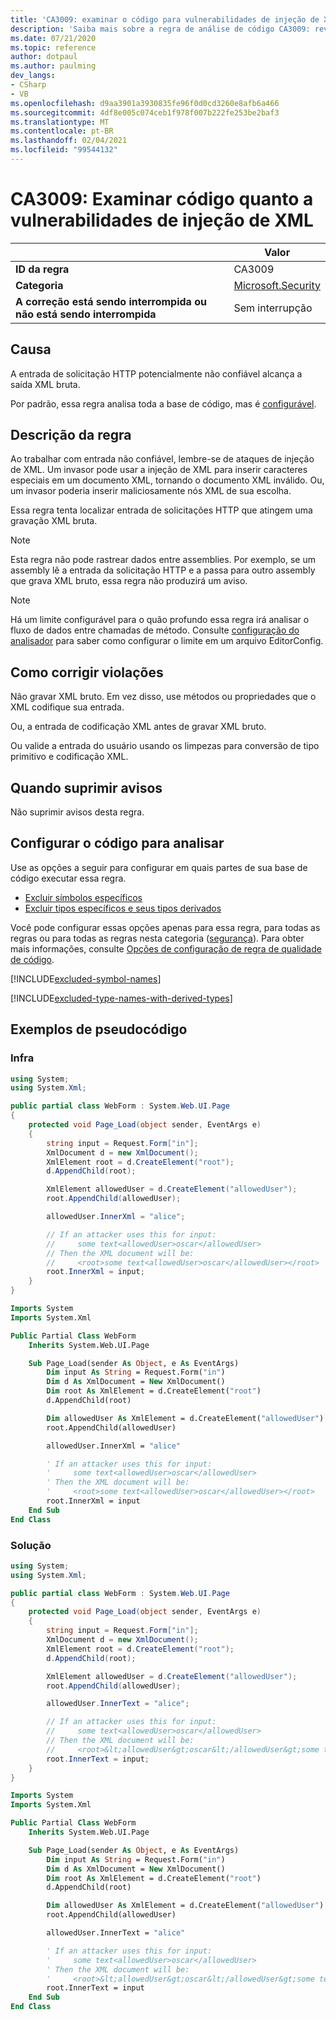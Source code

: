 ```yaml
---
title: 'CA3009: examinar o código para vulnerabilidades de injeção de XML (análise de código)'
description: 'Saiba mais sobre a regra de análise de código CA3009: revise o código para vulnerabilidades de injeção de XML'
ms.date: 07/21/2020
ms.topic: reference
author: dotpaul
ms.author: paulming
dev_langs:
- CSharp
- VB
ms.openlocfilehash: d9aa3901a3930835fe96f0d0cd3260e8afb6a466
ms.sourcegitcommit: 4df8e005c074ceb1f978f007b222fe253be2baf3
ms.translationtype: MT
ms.contentlocale: pt-BR
ms.lasthandoff: 02/04/2021
ms.locfileid: "99544132"
---
```

# <a name="ca3009-review-code-for-xml-injection-vulnerabilities"></a>CA3009: Examinar código quanto a vulnerabilidades de injeção de XML

| | Valor |
|-|-|
| **ID da regra** |CA3009|
| **Categoria** |[Microsoft.Security](security-warnings.md)|
| **A correção está sendo interrompida ou não está sendo interrompida** |Sem interrupção|

## <a name="cause"></a>Causa

A entrada de solicitação HTTP potencialmente não confiável alcança a saída XML bruta.

Por padrão, essa regra analisa toda a base de código, mas é [configurável](#configure-code-to-analyze).

## <a name="rule-description"></a>Descrição da regra

Ao trabalhar com entrada não confiável, lembre-se de ataques de injeção de XML. Um invasor pode usar a injeção de XML para inserir caracteres especiais em um documento XML, tornando o documento XML inválido. Ou, um invasor poderia inserir maliciosamente nós XML de sua escolha.

Essa regra tenta localizar entrada de solicitações HTTP que atingem uma gravação XML bruta.

> [!NOTE]
> Esta regra não pode rastrear dados entre assemblies. Por exemplo, se um assembly lê a entrada da solicitação HTTP e a passa para outro assembly que grava XML bruto, essa regra não produzirá um aviso.

> [!NOTE]
> Há um limite configurável para o quão profundo essa regra irá analisar o fluxo de dados entre chamadas de método. Consulte [configuração do analisador](https://github.com/dotnet/roslyn-analyzers/blob/master/docs/Analyzer%20Configuration.md#dataflow-analysis) para saber como configurar o limite em um arquivo EditorConfig.

## <a name="how-to-fix-violations"></a>Como corrigir violações

Não gravar XML bruto. Em vez disso, use métodos ou propriedades que o XML codifique sua entrada.

Ou, a entrada de codificação XML antes de gravar XML bruto.

Ou valide a entrada do usuário usando os limpezas para conversão de tipo primitivo e codificação XML.

## <a name="when-to-suppress-warnings"></a>Quando suprimir avisos

Não suprimir avisos desta regra.

## <a name="configure-code-to-analyze"></a>Configurar o código para analisar

Use as opções a seguir para configurar em quais partes de sua base de código executar essa regra.

- [Excluir símbolos específicos](#exclude-specific-symbols)
- [Excluir tipos específicos e seus tipos derivados](#exclude-specific-types-and-their-derived-types)

Você pode configurar essas opções apenas para essa regra, para todas as regras ou para todas as regras nesta categoria ([segurança](security-warnings.md)). Para obter mais informações, consulte [Opções de configuração de regra de qualidade de código](../code-quality-rule-options.md).

[!INCLUDE[excluded-symbol-names](~/includes/code-analysis/excluded-symbol-names.md)]

[!INCLUDE[excluded-type-names-with-derived-types](~/includes/code-analysis/excluded-type-names-with-derived-types.md)]

## <a name="pseudo-code-examples"></a>Exemplos de pseudocódigo

### <a name="violation"></a>Infra

```csharp
using System;
using System.Xml;

public partial class WebForm : System.Web.UI.Page
{
    protected void Page_Load(object sender, EventArgs e)
    {
        string input = Request.Form["in"];
        XmlDocument d = new XmlDocument();
        XmlElement root = d.CreateElement("root");
        d.AppendChild(root);

        XmlElement allowedUser = d.CreateElement("allowedUser");
        root.AppendChild(allowedUser);

        allowedUser.InnerXml = "alice";

        // If an attacker uses this for input:
        //     some text<allowedUser>oscar</allowedUser>
        // Then the XML document will be:
        //     <root>some text<allowedUser>oscar</allowedUser></root>
        root.InnerXml = input;
    }
}
```

```vb
Imports System
Imports System.Xml

Public Partial Class WebForm
    Inherits System.Web.UI.Page

    Sub Page_Load(sender As Object, e As EventArgs)
        Dim input As String = Request.Form("in")
        Dim d As XmlDocument = New XmlDocument()
        Dim root As XmlElement = d.CreateElement("root")
        d.AppendChild(root)

        Dim allowedUser As XmlElement = d.CreateElement("allowedUser")
        root.AppendChild(allowedUser)

        allowedUser.InnerXml = "alice"

        ' If an attacker uses this for input:
        '     some text<allowedUser>oscar</allowedUser>
        ' Then the XML document will be:
        '     <root>some text<allowedUser>oscar</allowedUser></root>
        root.InnerXml = input
    End Sub
End Class
```

### <a name="solution"></a>Solução

```csharp
using System;
using System.Xml;

public partial class WebForm : System.Web.UI.Page
{
    protected void Page_Load(object sender, EventArgs e)
    {
        string input = Request.Form["in"];
        XmlDocument d = new XmlDocument();
        XmlElement root = d.CreateElement("root");
        d.AppendChild(root);

        XmlElement allowedUser = d.CreateElement("allowedUser");
        root.AppendChild(allowedUser);

        allowedUser.InnerText = "alice";

        // If an attacker uses this for input:
        //     some text<allowedUser>oscar</allowedUser>
        // Then the XML document will be:
        //     <root>&lt;allowedUser&gt;oscar&lt;/allowedUser&gt;some text<allowedUser>alice</allowedUser></root>
        root.InnerText = input;
    }
}
```

```vb
Imports System
Imports System.Xml

Public Partial Class WebForm
    Inherits System.Web.UI.Page

    Sub Page_Load(sender As Object, e As EventArgs)
        Dim input As String = Request.Form("in")
        Dim d As XmlDocument = New XmlDocument()
        Dim root As XmlElement = d.CreateElement("root")
        d.AppendChild(root)

        Dim allowedUser As XmlElement = d.CreateElement("allowedUser")
        root.AppendChild(allowedUser)

        allowedUser.InnerText = "alice"

        ' If an attacker uses this for input:
        '     some text<allowedUser>oscar</allowedUser>
        ' Then the XML document will be:
        '     <root>&lt;allowedUser&gt;oscar&lt;/allowedUser&gt;some text<allowedUser>alice</allowedUser></root>
        root.InnerText = input
    End Sub
End Class
```
